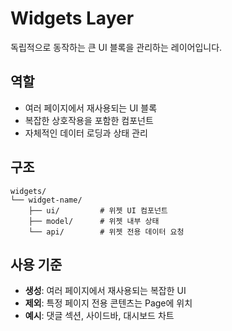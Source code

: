 # Widgets Layer

독립적으로 동작하는 큰 UI 블록을 관리하는 레이어입니다.

## 역할

- 여러 페이지에서 재사용되는 UI 블록
- 복잡한 상호작용을 포함한 컴포넌트
- 자체적인 데이터 로딩과 상태 관리

## 구조

```
widgets/
└── widget-name/
    ├── ui/         # 위젯 UI 컴포넌트
    ├── model/      # 위젯 내부 상태
    └── api/        # 위젯 전용 데이터 요청
```

## 사용 기준

- **생성**: 여러 페이지에서 재사용되는 복잡한 UI
- **제외**: 특정 페이지 전용 콘텐츠는 Page에 위치
- **예시**: 댓글 섹션, 사이드바, 대시보드 차트

